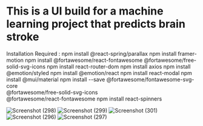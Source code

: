 # This is a UI build for a machine learning project that predicts brain stroke

Installation Required :
npm install @react-spring/parallax
npm install framer-motion
npm install @fortawesome/react-fontawesome @fortawesome/free-solid-svg-icons
npm install react-router-dom
npm install axios
npm install @emotion/styled
npm install @emotion/react
npm install react-modal
npm install @mui/material
npm install --save @fortawesome/fontawesome-svg-core \
                   @fortawesome/free-solid-svg-icons \
                   @fortawesome/react-fontawesome
npm install react-spinners

![Screenshot (298)](https://github.com/sherscripts/React-parallax/assets/93700487/39ee5849-6340-45e6-989a-eaa0b6361536)
![Screenshot (299)](https://github.com/sherscripts/React-parallax/assets/93700487/1ec69104-185f-4f2e-9582-6c135103531b)
![Screenshot (301)](https://github.com/sherscripts/React-parallax/assets/93700487/6bc5c712-85cf-4488-b01f-ec0f52133266)
![Screenshot (296)](https://github.com/sherscripts/React-parallax/assets/93700487/bf5e07f4-d9eb-444f-bd6d-6517a3341748)
![Screenshot (297)](https://github.com/sherscripts/React-parallax/assets/93700487/8a98d697-ca59-4619-a3c8-1d8f140cd925)
